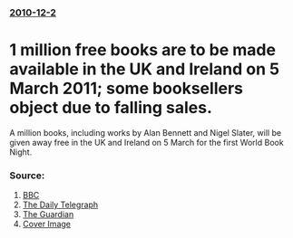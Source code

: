 ### [2010-12-2](/news/2010/12/2/index.md)

# 1 million free books are to be made available in the UK and Ireland on 5 March 2011; some booksellers object due to falling sales. 

A million books, including works by Alan Bennett and Nigel Slater, will be given away free in the UK and Ireland on 5 March for the first World Book Night.


### Source:

1. [BBC](http://www.bbc.co.uk/news/entertainment-arts-11897425)
2. [The Daily Telegraph](http://www.telegraph.co.uk/culture/books/8175817/A-thousand-and-one-World-Book-Nights-please.html)
3. [The Guardian](http://www.guardian.co.uk/books/2010/dec/02/world-book-night-1m-free-books)
3. [Cover Image](http://www.bbc.co.uk/news/special/2015/newsspec_10857/bbc_news_logo.png?cb=1)
